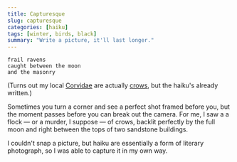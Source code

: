 ```yaml
---
title: Capturesque
slug: capturesque
categories: [haiku]
tags: [winter, birds, black]
summary: "Write a picture, it'll last longer."
---
```


```
frail ravens
caught between the moon
and the masonry
```

(Turns out my local [Corvidae][1] are actually [crows][2], but the haiku's already written.)

Sometimes you turn a corner and see a perfect shot framed before you, but the moment passes before you can break out the camera.
For me, I saw a a flock — or a murder, I suppose — of crows, backlit perfectly by the full moon and right between the tops of two sandstone buildings.

I couldn't snap a picture, but haiku are essentially a form of literary photograph, so I was able to capture it in my own way.

[1]: https://en.wikipedia.org/wiki/Corvidae
[2]: https://en.wikipedia.org/wiki/Torresian_crow
